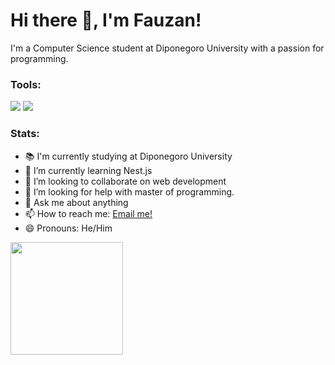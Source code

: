 # Hi there 👋, I'm Fauzan!
I'm a Computer Science student at Diponegoro University with a passion for programming.

### Tools:
<p>
    <img src="https://img.shields.io/badge/OS-Windows-blue?&logo=windows" />
    <img src="https://img.shields.io/badge/Text%20Editor-Visual%20Studio%20Code-blue?&logo=visual%20studio%20code&logoColor=blue" />
</p>

### Stats:
  - 📚 I'm currently studying at Diponegoro University
  - 🌱 I’m currently learning Nest.js
  - 👯 I’m looking to collaborate on web development
  - 🤔 I’m looking for help with master of programming. 
  - 💬 Ask me about anything
  - 📫 How to reach me: <a href="mailto:fauzanramadhanputra.7f@gmail.com">Email me!</a>
  - 😄 Pronouns: He/Him
<p>
    <img src="https://github-readme-stats.vercel.app/api/top-langs/?username=fauzanmuh&layout=compact" height=180 />
</p>

